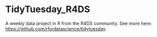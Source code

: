 # TidyTuesday_R4DS
A weekly data project in R from the R4DS community. See more here:  https://github.com/rfordatascience/tidytuesday.
